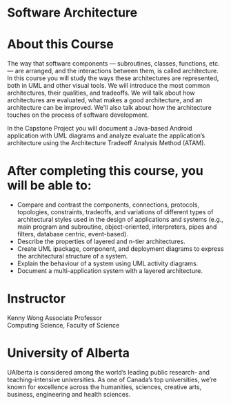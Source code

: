# Software Architecture


# About this Course
The way that software components — subroutines, classes, functions, etc. —  are arranged,  and the interactions between them, is called architecture. In this course you will study the ways these architectures are represented, both in UML and other visual tools. We will introduce the most common architectures, their qualities, and tradeoffs. We will talk about how architectures are evaluated, what makes a good architecture, and an architecture can be improved. We'll also talk about how the architecture touches on the process of software development.

In the Capstone Project you will document a Java-based Android application with UML diagrams and analyze evaluate the application’s architecture using the Architecture Tradeoff Analysis Method (ATAM).

# After completing this course, you will be able to: 
- Compare and contrast the components, connections, protocols, topologies, constraints, tradeoffs, and variations of different types of architectural styles used in the design of applications and systems (e.g., main program and subroutine, object-oriented, interpreters, pipes and filters, database centric, event-based).	
- Describe the properties of layered and n-tier architectures.	
- Create UML ipackage, component, and deployment diagrams to express the architectural structure of a system.	
- Explain the behaviour of a system using UML activity diagrams.	
- Document a multi-application system with a layered architecture.


# Instructor
Kenny Wong
Associate Professor<br>
Computing Science, Faculty of Science<br>


# University of Alberta
UAlberta is considered among the world’s leading public research- and teaching-intensive universities. As one of Canada’s top universities, we’re known for excellence across the humanities, sciences, creative arts, business, engineering and health sciences.
